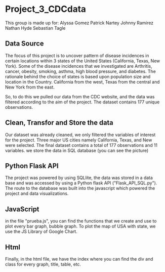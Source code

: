 # Project_3_CDCdata
This group is made up for:
Alyssa Gomez
Patrick Nartey
Johnny Ramirez
Nathan Hyde
Sebastian Tagle

Data Source
---------------------------
The focus of this project is to uncover pattern of disease incidences in certain locations within 3 states of the United States (California, Texas, New York). Some of the disease incidences that we investigated are Arthritis, cancer, obesity, smoking, asthma, high blood pressure, and diabetes. The rationale behind the choice of states is based upon population size and location in the Country. California from the west, Texas from the central and New York from the east.

So, to do this we pulled our data from the CDC website, and the data was filtered according to the aim of the project. The dataset contains 177 unique observations.

Clean, Transfor and Store the data
----------------------------
Our dataset was already cleaned, we only filtered the variables of interest for the project. Three major US cities namely California, Texas, and New were selected.
The final dataset contains a total of 177 observations and 11 variables. we store the data in SQL database (you can see the picture)

Python Flask API
----------------------------
The project was powered by using SQLlite, the data was stored in a data base and was accessed by using a Python flask API ("Flask_API_SQL.py"). The route to the database was built into the javascript which powered the project and data visualizations.

JavaScript
----------------------------
in the file "prueba.js", you can find the functions that we create and use to plot every bar graph, bubble graph. To plot the map of USA with state, we use the JS Library of Google Chart.

Html
----------------------------
Finally, in the html file, we have the index where you can find the div and class for every graph, title, table, etc.

